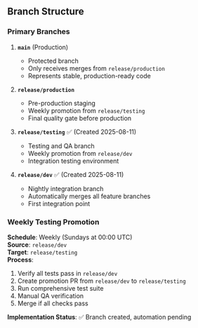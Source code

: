 
## Branch Structure

### Primary Branches

1. **`main`** (Production)
   - Protected branch
   - Only receives merges from `release/production`
   - Represents stable, production-ready code

2. **`release/production`**
   - Pre-production staging
   - Weekly promotion from `release/testing`
   - Final quality gate before production

3. **`release/testing`** ✅ (Created 2025-08-11)
   - Testing and QA branch
   - Weekly promotion from `release/dev`
   - Integration testing environment

4. **`release/dev`** ✅ (Created 2025-08-11)
   - Nightly integration branch
   - Automatically merges all feature branches
   - First integration point

### Weekly Testing Promotion

**Schedule**: Weekly (Sundays at 00:00 UTC)  
**Source**: `release/dev`  
**Target**: `release/testing`  
**Process**:
1. Verify all tests pass in `release/dev`
2. Create promotion PR from `release/dev` to `release/testing`
3. Run comprehensive test suite
4. Manual QA verification
5. Merge if all checks pass

**Implementation Status**: ✅ Branch created, automation pending